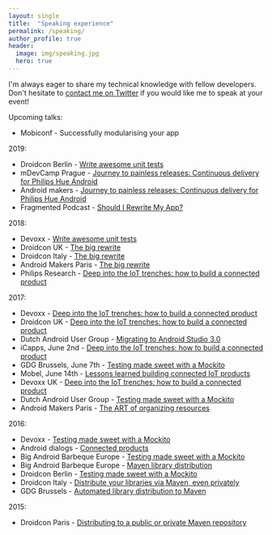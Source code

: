 ```yaml
---
layout: single
title:  "Speaking experience"
permalink: /speaking/
author_profile: true
header:
  image: img/speaking.jpg
  hero: true
---
```

I'm always eager to share my technical knowledge with fellow developers. Don't hesitate to <a href="https://twitter.com/molsjeroen" target="blank">contact me on Twitter</a> if you would like me to speak at your event!

Upcoming talks:
- Mobiconf - Successfully modularising your app

2019:
- Droidcon Berlin - [Write awesome unit tests](https://speakerdeck.com/jeroenmols/write-awesome-unit-tests)
- mDevCamp Prague - [Journey to painless releases: Continuous delivery for Philips Hue Android](https://speakerdeck.com/jeroenmols/journey-to-painless-releases-continuous-delivery-for-philips-hue-android)
- Android makers - [Journey to painless releases: Continuous delivery for Philips Hue Android](https://speakerdeck.com/jeroenmols/journey-to-painless-releases-continuous-delivery-for-philips-hue-android)
- Fragmented Podcast - [Should I Rewrite My App?](https://fragmentedpodcast.com/episodes/152/)

2018:
- Devoxx - [Write awesome unit tests](https://speakerdeck.com/jeroenmols/write-awesome-unit-tests)
- Droidcon UK - [The big rewrite](https://speakerdeck.com/jeroenmols/the-big-rewrite)
- Droidcon Italy - [The big rewrite](https://speakerdeck.com/jeroenmols/the-big-rewrite)
- Android Makers Paris - [The big rewrite](https://speakerdeck.com/jeroenmols/the-big-rewrite)
- Philips Research - [Deep into the IoT trenches: how to build a connected product](https://speakerdeck.com/jeroenmols/deep-into-the-iot-trenches-how-to-build-a-connected-product)

2017:
- Devoxx - [Deep into the IoT trenches: how to build a connected product](https://speakerdeck.com/jeroenmols/deep-into-the-iot-trenches-how-to-build-a-connected-product)
- Droidcon UK - [Deep into the IoT trenches: how to build a connected product](https://speakerdeck.com/jeroenmols/deep-into-the-iot-trenches-how-to-build-a-connected-product)
- Dutch Android User Group - [Migrating to Android Studio 3.0](https://speakerdeck.com/jeroenmols/migrating-to-android-studio-3-dot-0)
- iCapps, June 2nd - [Deep into the IoT trenches: how to build a connected product](https://speakerdeck.com/jeroenmols/deep-into-the-iot-trenches-how-to-build-a-connected-product)
- GDG Brussels, June 7th - [Testing made sweet with a Mockito](https://speakerdeck.com/jeroenmols/testing-made-sweet-with-a-mockito-1)
- Mobel, June 14th - [Lessons learned building connected IoT products](https://speakerdeck.com/jeroenmols/deep-into-the-iot-trenches-how-to-build-a-connected-product)
- Devoxx UK - [Deep into the IoT trenches: how to build a connected product](https://speakerdeck.com/jeroenmols/deep-into-the-iot-trenches-how-to-build-a-connected-product)
- Dutch Android User Group - [Testing made sweet with a Mockito](https://speakerdeck.com/jeroenmols/testing-made-sweet-with-a-mockito-1)
- Android Makers Paris - [The ART of organizing resources](https://speakerdeck.com/jeroenmols/the-art-of-organizing-resources)

2016:

- Devoxx - [Testing made sweet with a Mockito](https://speakerdeck.com/jeroenmols/testing-made-sweet-with-a-mockito-1)
- Android dialogs - [Connected products](https://www.youtube.com/watch?v=TxFaWXkBo2E)
- Big Android Barbeque Europe - [Testing made sweet with a Mockito](https://speakerdeck.com/jeroenmols/testing-made-sweet-with-a-mockito)
- Big Android Barbeque Europe - [Maven library distribution](https://speakerdeck.com/jeroenmols/distribute-your-libraries-via-maven-even-privately)
- Droidcon Berlin - [Testing made sweet with a Mockito](https://speakerdeck.com/jeroenmols/testing-made-sweet-with-a-mockito)
- Droidcon Italy - [Distribute your libraries via Maven, even privately](https://speakerdeck.com/jeroenmols/distribute-your-libraries-via-maven-even-privately)
- GDG Brussels - [Automated library distribution to Maven](https://speakerdeck.com/jeroenmols/automated-library-distribution-to-maven)

2015:
- Droidcon Paris - [Distributing to a public or private Maven repository](https://speakerdeck.com/jeroenmols/distributing-to-a-public-or-private-maven-repository)

